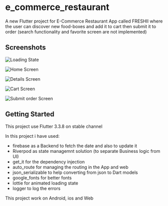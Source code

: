 # e_commerce_restaurant

A new Flutter project for E-Commerce Restaurant App called FRESHII where the user can discover new food-boxes and add it to cart then submit it to order (search functionality and favorite screen are not implemented)

## Screenshots

![Loading State](https://firebasestorage.googleapis.com/v0/b/e-commerce-restaurant-app.appspot.com/o/Screenshot_loading_state.jpg?alt=media&token=d3b44ca8-43c9-4d66-b2ad-91c5e0ec255b "Loading State")

![Home Screen](https://firebasestorage.googleapis.com/v0/b/e-commerce-restaurant-app.appspot.com/o/Screenshot_home.jpg?alt=media&token=f38420a6-8b09-4805-a20d-18e689df5f74 "Home Screen")

![Details Screen](https://firebasestorage.googleapis.com/v0/b/e-commerce-restaurant-app.appspot.com/o/Screenshot_details.jpg?alt=media&token=eba1f2ea-ff86-47af-97ed-2fcff9117ce0 "Details Screen")

![Cart Screen](https://firebasestorage.googleapis.com/v0/b/e-commerce-restaurant-app.appspot.com/o/Screenshot_cart.jpg?alt=media&token=87cfc603-b603-4d1c-8bad-92033b627055 "Cart Screen")

![Submit order Screen](https://firebasestorage.googleapis.com/v0/b/e-commerce-restaurant-app.appspot.com/o/Screenshot_submit_order.jpg?alt=media&token=f0ea883d-e602-446f-975b-645eac7cc62b "Submit order Screen")

## Getting Started

This project use Flutter 3.3.8 on stable channel

In this project i have used:

- firebase as a Backend to fetch the date and also to update it
- Riverpod as state managemnt solution (to separate Business logic from UI)
- get_it for the dependency injection
- auto_route for managing the routing in the App and web
- json_serializable to help converting from json to Dart models
- google_fonts for better fonts
- lottie for animated loading state
- logger to log the errors

This project work on Android, ios and Web




